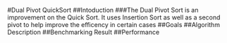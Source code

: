 #Dual Pivot QuickSort
##Intoduction
###The Dual Pivot Sort is an improvement on the Quick Sort. It uses Insertion Sort as well as a second pivot to help improve the efficency in certain cases
##Goals
##Algorithm Description
##Benchmarking Result
##Performance
